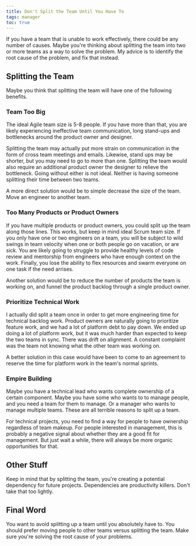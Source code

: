 ```yaml
---
title: Don't Split the Team Until You Have To
tags: manager
toc: true
---
```


If you have a team that is unable to work effectively, there could be any
number of causes. Maybe you're thinking about splitting the team into two or
more teams as a way to solve the problem. My advice is to identify the root
cause of the problem, and fix that instead.

## Splitting the Team

Maybe you think that splitting the team will have one of the following
benefits.

### Team Too Big

The ideal Agile team size is 5-8 people. If you have more than that, you
are likely experiencing ineffective team communication, long stand-ups and
bottlenecks around the product owner and designer.

Splitting the team may actually put more strain on communication in the form
of cross team meetings and emails. Likewise, stand ups may be shorter, but
you may need to go to more than one. Splitting the team would also require an additional product owner the designer to relieve the bottleneck. Going without
either is not ideal. Neither is having someone splitting their time between
two teams.

A more direct solution would be to simple decrease the size of the team. Move
an engineer to another team.

### Too Many Products or Product Owners

If you have multiple products or product owners, you could split up the team
along those lines. This works, but keep in mind ideal Scrum team size. If you
only have one or two engineers on a team, you will be subject to wild swings
in team velocity when one or both people go on vacation, or are sick. You are
likely going to struggle to provide healthy levels of code review and mentorship
from engineers who have enough context on the work. Finally, you lose the ability
to flex resources and swarm everyone on one task if the need arrises.

Another solution would be to reduce the number of products the team is working
on, and funnel the product backlog through a single product owner.

### Prioritize Technical Work

I actually did split a team once in order to get more engineering time for
technical backlog work. Product owners are naturally going to prioritize
feature work, and we had a lot of platform debt to pay down. We ended up
doing a lot of platform work, but it was much harder than expected to keep the
two teams in sync. There was drift on alignment. A constant complaint was the
team not knowing what the other team was working on.

A better solution in this case would have been to come to an agreement to
reserve the time for platform work in the team's normal sprints.

### Empire Building

Maybe you have a technical lead who wants complete ownership of a certain
component. Maybe you have some who wants to to manage people, and you need a
team for them to manage. Or a manager who wants to manage multiple teams.
These are all terrible reasons to split up a team.

For technical projects, you need to find a way for people to have ownership
regardless of team makeup. For people interested in management, this is probably
a negative signal about whether they are a good fit for management. But just wait
a while, there will always be more organic opportunities for that.


## Other Stuff

Keep in mind that by splitting the team, you're creating a potential dependency
for future projects. Dependencies are productivity killers. Don't take that
too lightly.

## Final Word

You want to avoid splitting up a team until you absolutely have to. You should
prefer moving people to other teams versus splitting the team. Make sure you're
solving the root cause of your problems.
